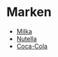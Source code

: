 # Marken

* [Milka](marken/milka.md)
* [Nutella](marken/nutella.md)
* [Coca-Cola](marken/coca-cola.md)
